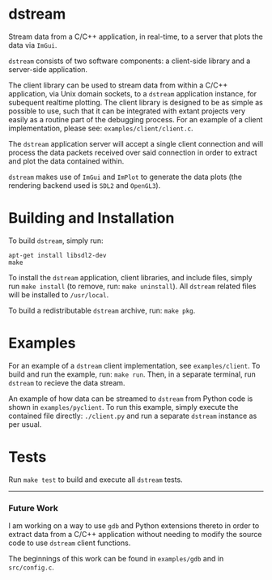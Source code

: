 # dstream

Stream data from a C/C++ application, in real-time, to a server that plots the data via `ImGui`.

`dstream` consists of two software components: a client-side library and a server-side application.

The client library can be used to stream data from within a C/C++ application, via Unix domain sockets, to a `dstream` application instance, for subequent realtime plotting.
The client library is designed to be as simple as possible to use, such that it can be integrated with extant projects very easily as a routine part of the debugging process.
For an example of a client implementation, please see: `examples/client/client.c`.

The `dstream` application server will accept a single client connection and will process the data packets received over said connection in order to extract and plot the data contained within.

`dstream` makes use of `ImGui` and `ImPlot` to generate the data plots (the rendering backend used is `SDL2` and `OpenGL3`).

# Building and Installation

To build `dstream`, simply run:
```
apt-get install libsdl2-dev
make
```

To install the `dstream` application, client libraries, and include files, simply run `make install` (to remove, run: `make uninstall`).
All `dstream` related files will be installed to `/usr/local`.

To build a redistributable `dstream` archive, run: `make pkg`.

# Examples

For an example of a `dstream` client implementation, see `examples/client`. To build and run the example, run: `make run`. Then, in a separate terminal, run `dstream` to recieve the data stream.

An example of how data can be streamed to `dstream` from Python code is shown in `examples/pyclient`. To run this example, simply execute the contained file directly: `./client.py` and run a separate `dstream` instance as per usual.

# Tests

Run `make test` to build and execute all `dstream` tests.

-------------------------------------------------------------------------------

### Future Work

I am working on a way to use `gdb` and Python extensions thereto in order to extract data from a C/C++ application without needing to modify the source code to use `dstream` client functions.

The beginnings of this work can be found in `examples/gdb` and in `src/config.c`.
